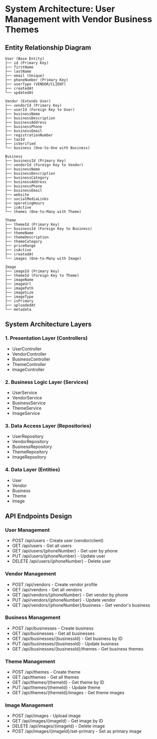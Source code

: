 # System Architecture: User Management with Vendor Business Themes

## Entity Relationship Diagram

```
User (Base Entity)
├── id (Primary Key)
├── firstName
├── lastName  
├── email (Unique)
├── phoneNumber (Primary Key)
├── userType (VENDOR/CLIENT)
├── createdAt
└── updatedAt

Vendor (Extends User)
├── vendorId (Primary Key)
├── userId (Foreign Key to User)
├── businessName
├── businessDescription
├── businessAddress
├── businessPhone
├── businessEmail
├── registrationNumber
├── taxId
├── isVerified
└── business (One-to-One with Business)

Business
├── businessId (Primary Key)
├── vendorId (Foreign Key to Vendor)
├── businessName
├── businessDescription
├── businessCategory
├── businessAddress
├── businessPhone
├── businessEmail
├── website
├── socialMediaLinks
├── operatingHours
├── isActive
└── themes (One-to-Many with Theme)

Theme
├── themeId (Primary Key)
├── businessId (Foreign Key to Business)
├── themeName
├── themeDescription
├── themeCategory
├── priceRange
├── isActive
├── createdAt
└── images (One-to-Many with Image)

Image
├── imageId (Primary Key)
├── themeId (Foreign Key to Theme)
├── imageName
├── imageUrl
├── imagePath
├── imageSize
├── imageType
├── isPrimary
├── uploadedAt
└── metadata
```

## System Architecture Layers

### 1. Presentation Layer (Controllers)
- UserController
- VendorController  
- BusinessController
- ThemeController
- ImageController

### 2. Business Logic Layer (Services)
- UserService
- VendorService
- BusinessService
- ThemeService
- ImageService

### 3. Data Access Layer (Repositories)
- UserRepository
- VendorRepository
- BusinessRepository
- ThemeRepository
- ImageRepository

### 4. Data Layer (Entities)
- User
- Vendor
- Business
- Theme
- Image

## API Endpoints Design

### User Management
- POST /api/users - Create user (vendor/client)
- GET /api/users - Get all users
- GET /api/users/{phoneNumber} - Get user by phone
- PUT /api/users/{phoneNumber} - Update user
- DELETE /api/users/{phoneNumber} - Delete user

### Vendor Management
- POST /api/vendors - Create vendor profile
- GET /api/vendors - Get all vendors
- GET /api/vendors/{phoneNumber} - Get vendor by phone
- PUT /api/vendors/{phoneNumber} - Update vendor
- GET /api/vendors/{phoneNumber}/business - Get vendor's business

### Business Management
- POST /api/businesses - Create business
- GET /api/businesses - Get all businesses
- GET /api/businesses/{businessId} - Get business by ID
- PUT /api/businesses/{businessId} - Update business
- GET /api/businesses/{businessId}/themes - Get business themes

### Theme Management
- POST /api/themes - Create theme
- GET /api/themes - Get all themes
- GET /api/themes/{themeId} - Get theme by ID
- PUT /api/themes/{themeId} - Update theme
- GET /api/themes/{themeId}/images - Get theme images

### Image Management
- POST /api/images - Upload image
- GET /api/images/{imageId} - Get image by ID
- DELETE /api/images/{imageId} - Delete image
- POST /api/images/{imageId}/set-primary - Set as primary image
